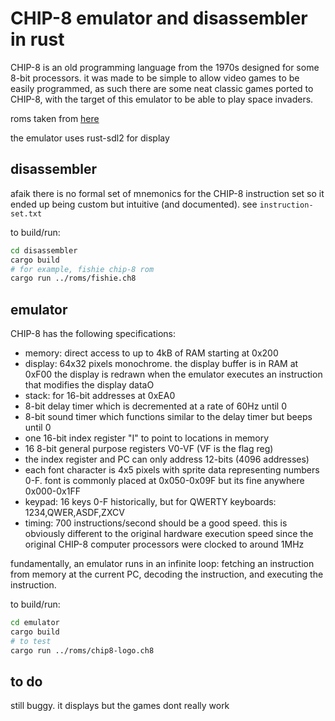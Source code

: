 CHIP-8 emulator and disassembler in rust
========================================

CHIP-8 is an old programming language from the 1970s designed for some 8-bit
processors. it was made to be simple to allow video games to be easily
programmed, as such there are some neat classic games ported to CHIP-8, with the
target of this emulator to be able to play space invaders.

roms taken from [here](https://github.com/kurtjd/jaxe)

the emulator uses rust-sdl2 for display 


disassembler
-----------

afaik there is no formal set of mnemonics for the CHIP-8 instruction set so it
ended up being custom but intuitive (and documented). see `instruction-set.txt`

to build/run:

```sh
cd disassembler
cargo build
# for example, fishie chip-8 rom
cargo run ../roms/fishie.ch8
```


emulator
--------

CHIP-8 has the following specifications:
- memory: direct access to up to 4kB of RAM starting at 0x200
- display: 64x32 pixels monochrome. the display buffer is in RAM at 0xF00
the display is redrawn when the emulator executes an instruction that modifies
the display dataO
- stack: for 16-bit addresses at 0xEA0
- 8-bit delay timer which is decremented at a rate of 60Hz until 0
- 8-bit sound timer which functions similar to the delay timer but beeps until 0
- one 16-bit index register "I" to point to locations in memory
- 16 8-bit general purpose registers V0-VF (VF is the flag reg)
- the index register and PC can only address 12-bits (4096 addresses)
- each font character is 4x5 pixels with sprite data representing numbers 0-F.
font is commonly placed at 0x050-0x09F but its fine anywhere 0x000-0x1FF
- keypad: 16 keys 0-F historically, but for QWERTY keyboards:
1234,QWER,ASDF,ZXCV
- timing: 700 instructions/second should be a good speed. this is obviously
different to the original hardware execution speed since the original CHIP-8
computer processors were clocked to around 1MHz

fundamentally, an emulator runs in an infinite loop: fetching an
instruction from memory at the current PC, decoding the instruction, and
executing the instruction.



to build/run:

```sh
cd emulator
cargo build
# to test
cargo run ../roms/chip8-logo.ch8
```


to do
-----

still buggy. it displays but the games dont really work
